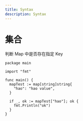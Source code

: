 ```yaml
---
title: Syntax
description: Syntax
---
```


# 集合

判断 Map 中是否存在指定 Key

```
package main

import "fmt"

func main() {
  mapTest := map[string]string{
    "hao": "hao value",
  }

  if _, ok := mapTest["hao"]; ok {
    fmt.Println("ok")
  }
}
```